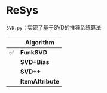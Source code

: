 # ReSys

`SVD.py`：实现了基于SVD的推荐系统算法

|      | Algorithm         |
| ---- | ----------------- |
| ✅    | **FunkSVD**       |
|      | **SVD+Bias**      |
|      | **SVD++**         |
|      | **ItemAttribute** |

